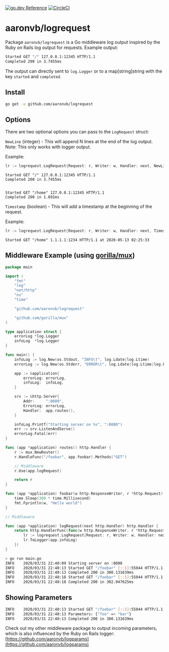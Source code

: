 [![go.dev Reference](https://img.shields.io/badge/go.dev-reference-007d9c?logo=go&logoColor=white&style=flat)](https://pkg.go.dev/github.com/aaronvb/logrequest) [![CircleCI](https://img.shields.io/circleci/build/github/aaronvb/logrequest)](https://circleci.com/gh/aaronvb/logrequest)

# aaronvb/logrequest
Package `aaronvb/logrequest` is a Go middleware log output inspired by the Ruby on Rails log output for requests. Example output:

```sh
Started GET "/" 127.0.0.1:12345 HTTP/1.1
Completed 200 in 3.7455ms
```

The output can directly sent to `log.Logger` or to a map[string]string with the key `started` and `completed`.

## Install
```sh
go get -u github.com/aaronvb/logrequest
```

## Options
There are two optional options you can pass to the `LogRequest` struct:

`NewLine` (integer) - This will append N lines at the end of the log output. Note: This only works with logger output.

Example:
```go
lr := logrequest.LogRequest{Request: r, Writer: w, Handler: next, NewLine: 2}
```
```
Started GET "/" 127.0.0.1:12345 HTTP/1.1
Completed 200 in 3.7455ms


Started GET "/home" 127.0.0.1:12345 HTTP/1.1
Completed 200 in 1.891ms
```

`Timestamp` (boolean) - This will add a timestamp at the beginning of the request.

Example:
```go
lr := logrequest.LogRequest{Request: r, Writer: w, Handler: next, Timestamp: true}
```
```
Started GET "/home" 1.1.1.1:1234 HTTP/1.1 at 2020-05-13 02:25:33
```

## Middleware Example (using [gorilla/mux](https://github.com/gorilla/mux))
```go
package main

import (
	"fmt"
	"log"
	"net/http"
	"os"
	"time"

	"github.com/aaronvb/logrequest"

	"github.com/gorilla/mux"
)

type application struct {
	errorLog *log.Logger
	infoLog  *log.Logger
}

func main() {
	infoLog := log.New(os.Stdout, "INFO\t", log.Ldate|log.Ltime)
	errorLog := log.New(os.Stderr, "ERROR\t", log.Ldate|log.Ltime|log.Lshortfile)

	app := &application{
		errorLog: errorLog,
		infoLog:  infoLog,
	}

	srv := &http.Server{
		Addr:     ":8080",
		ErrorLog: errorLog,
		Handler:  app.routes(),
	}

	infoLog.Printf("Starting server on %s", ":8080")
	err := srv.ListenAndServe()
	errorLog.Fatal(err)
}

func (app *application) routes() http.Handler {
	r := mux.NewRouter()
	r.HandleFunc("/foobar", app.foobar).Methods("GET")

	// Middleware
	r.Use(app.logRequest)

	return r
}

func (app *application) foobar(w http.ResponseWriter, r *http.Request) {
	time.Sleep(300 * time.Millisecond)
	fmt.Fprintln(w, "Hello world")
}

// Middleware

func (app *application) logRequest(next http.Handler) http.Handler {
	return http.HandlerFunc(func(w http.ResponseWriter, r *http.Request) {
		lr := logrequest.LogRequest{Request: r, Writer: w, Handler: next}
		lr.ToLogger(app.infoLog)
	})
}
```

```sh
> go run main.go
INFO	2020/03/31 22:40:09 Starting server on :8080
INFO	2020/03/31 22:40:13 Started GET "/foobar" [::1]:55044 HTTP/1.1
INFO	2020/03/31 22:40:13 Completed 200 in 300.131639ms
INFO	2020/03/31 22:40:18 Started GET "/foobar" [::1]:55044 HTTP/1.1
INFO	2020/03/31 22:40:18 Completed 200 in 302.047625ms
```

## Showing Parameters
```sh
INFO	2020/03/31 22:40:13 Started GET "/foobar" [::1]:55044 HTTP/1.1
INFO	2020/03/31 22:40:13 Parameters: {"foo" => "bar"}
INFO	2020/03/31 22:40:13 Completed 200 in 300.131639ms
```
Check out my other middleware package to output incoming parameters, which is also influenced by the Ruby on Rails logger:  [https://github.com/aaronvb/logparams](https://github.com/aaronvb/logparams)
